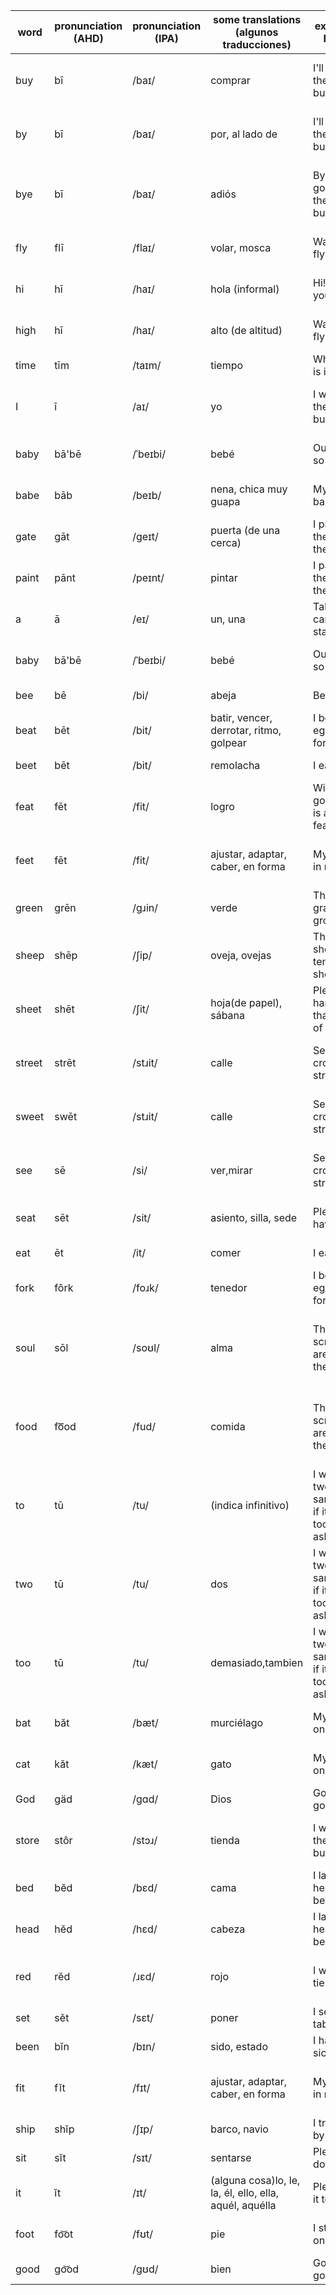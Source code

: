 |word|pronunciation<BR>(AHD)|pronunciation<BR>(IPA)|some translations<BR>(algunos traducciones)|example in English|ejemplo en español|
|----|----|----|----|----|----|
|buy|bī|/baɪ/|comprar|I'll go by the store to buy fish|Pasaré por la tienda a comprar pescado|
|by|bī|/baɪ/|por, al lado de|I'll go by the store to buy fish|Pasaré por la tienda a comprar pescado|
|bye|bī|/baɪ/|adiós|Bye! I'm going by the store to buy fish|¡Adiós! Voy por la tienda a comprar pescado|
|fly|flī|/flaɪ/|volar, mosca|Watch the fly fly high|Mira la mosca volar alto|
|hi|hī|/haɪ/|hola (informal)|Hi! How are you?|¡Hola! ¿Como estás?|
|high|hī|/haɪ/|alto (de altitud)|Watch the fly fly high|Mira la mosca volar alto|
|time|tīm|/taɪm/|tiempo|What time is it?|¿Qué hora es?|
|I|ī|/aɪ/|yo|I went by the store to buy fish|Pasé por la tienda a comprar pescado|
|baby|bā'bē|/ˈbeɪbi/|bebé|Our baby is so cute|Nuestra bebe es tan linda|
|babe|bāb|/beɪb/|nena, chica muy guapa|My wife is a babe|mi esposa es una nena|
|gate|gāt|/ɡeɪt/|puerta (de una cerca)|I painted the gate in the fence|Pinté la puerta en la cerca|
|paint|pānt|/peɪnt/|pintar|I painted the gate in the fence|Pinté la puerta en la cerca|
|a|ā|/eɪ/|un, una|Take your car to a gas station|Lleva tu carro a una gasolinera|
|baby|bā'bē|/ˈbeɪbi/|bebé|Our baby is so cute|Nuestra bebe es tan linda|
|bee|bē|/bi/|abeja|Bees buzz|Las abejas zumban|
|beat|bēt|/bit/|batir, vencer, derrotar, ritmo, golpear|I beat the eggs with a fork|Bato los huevos con un tenedor|
|beet|bēt|/bit/|remolacha|I eat beets|Como remolachas|
|feat|fēt|/fit/|logro|Winning a gold medal is a great feat|Ganando el premio oro es un gran logro|
|feet|fēt|/fit/|ajustar, adaptar, caber, en forma|My feet fit in my shoes|Mis pies caben en mis zapatos|
|green|grēn|/gɹin/|verde|The green grass grows|La hierba verde crece|
|sheep|shēp|/ʃip/|oveja, ovejas|The shepherd tends his sheep|El pastor cuida a sus ovejas|
|sheet|shēt|/ʃit/|hoja(de papel), sábana|Please hand me that sheet of paper|Por favor, dame aquel hoja de papel|
|street|strēt|/stɹit/|calle|See the bee cross the street!|¡Mira la abeja cruzar la calle!|
|sweet|swēt|/stɹit/|calle|See the bee cross the street!|¡Mira la abeja cruzar la calle!|
|see|sē|/si/|ver,mirar|See the bee cross the street!|¡Mira la abeja cruzar la calle!|
|seat|sēt|/sit/|asiento, silla, sede|Please have a seat|Por favor, tome asiento|
|eat|ēt|/it/|comer|I eat beets|Como remolachas|
|fork|fôrk|/foɹk/|tenedor|I beat the eggs with a fork|Bato los huevos con un tenedor|
|soul|sōl|/soʊl/|alma|The scriptures are food for the soul|Las Escrituras son alimento para el alma|
|food|fo͞od|/fud/|comida|The scriptures are food for the soul|Las Escrituras son alimento para el alma|
|to|tū|/tu/|(indica infinitivo)|I would like two sandwiches if it's not too much to ask|Me gustaría dos sándwiches si no es demasiado pedir|
|two|tū|/tu/|dos|I would like two sandwiches if it's not too much to ask|Me gustaría dos sándwiches si no es demasiado pedir|
|too|tū|/tu/|demasiado,tambien|I would like two sandwiches if it's not too much to ask|Me gustaría dos sándwiches si no es demasiado pedir|
|bat|băt|/bæt/|murciélago|My cat sat on a bat|Mi gato se sentó en un murciélago|
|cat|kăt|/kæt/|gato|My cat sat on a bat|Mi gato se sentó en un murciélago|
|God|gäd|/ɡɑd/|Dios|God is good|Dios es bueno|
|store|stôr|/stɔɹ/|tienda|I went by the store to buy fish|Pasé por la tienda a comprar pescado|
|bed|bĕd|/bɛd/|cama|I lay my head on the bed|recosto mi cabeza en la cama|
|head|hĕd|/hɛd/|cabeza|I lay my head on the bed|recosto mi cabeza en la cama|
|red|rĕd|/ɹɛd/|rojo|I wear a red tie|Me llevo una corbata roja|
|set|sĕt|/sɛt/|poner|I set the table|Puse la mesa|
|been|bĭn|/bɪn/|sido, estado|I have been sick|He estado enfermo|
|fit|fĭt|/fɪt/|ajustar, adaptar, caber, en forma|My feet fit in my shoes|Mis pies caben en mis zapatos|
|ship|shĭp|/ʃɪp/|barco, navio|I traveled by ship|Viajé en barco|
|sit|sĭt|/sɪt/|sentarse|Please sit down|Por favor, sientase|
|it|ĭt|/ɪt/|(alguna cosa)lo, le, la, él, ello, ella, aquél, aquélla|Please give it to me|Por favor, damelo|
|foot|fo͝ot|/fʊt/|pie|I stand on one foot|Estoy parado en un pie|
|good|go͝od|/gʊd/|bien|God is good|Dios es bueno|

